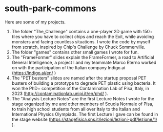 # south-park-commons
Here are some of my projects.
1) The folder "The_Challenge" contains a one-player 2D game with 150+ tiles where you have to collect chips and reach the Exit, while avoiding monsters and facing countless situations. I wrote the code by myself from scratch, inspired by Chip's Challenge by Chuck Sommerville.
2) The folder "games" contains other small games I wrote for fun.
3) The "FrameFormer" slides explain the FrameFormer, a road to Artificial General Intelligence, a project I and my teammate Marco Eterno worked on with the participation of the Italian company Indigo.ai (https://indigo.ai/en/ )
4) The "PET busters" slides are named after the startup proposal PET busters of building a prototype to degrade PET plastic using bacteria. It won the PhD+ competition of the Contamination Lab of Pisa, Italy, in 2023 (http://contaminationlab.unipi.it/en/phd/ ).
5) The "Analysis Lecture Notes" are the first Lecture Notes I wrote for the stage organized by me and other members of Scuola Normale of Pisa, to train high school students from all over Italy to the Italian and International Physics Olympiads. The first Lecture I gave can be found in the stage website (https://stagefisica.sns.it/lezioni/lezioni-pdf/lezione/1/ ).
